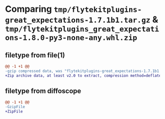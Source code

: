 # Comparing `tmp/flytekitplugins-great_expectations-1.7.1b1.tar.gz` & `tmp/flytekitplugins_great_expectations-1.8.0-py3-none-any.whl.zip`

## filetype from file(1)

```diff
@@ -1 +1 @@
-gzip compressed data, was "flytekitplugins-great_expectations-1.7.1b1.tar", last modified: Tue Jun 27 22:00:55 2023, max compression
+Zip archive data, at least v2.0 to extract, compression method=deflate
```

## filetype from diffoscope

```diff
@@ -1 +1 @@
-GzipFile
+ZipFile
```

